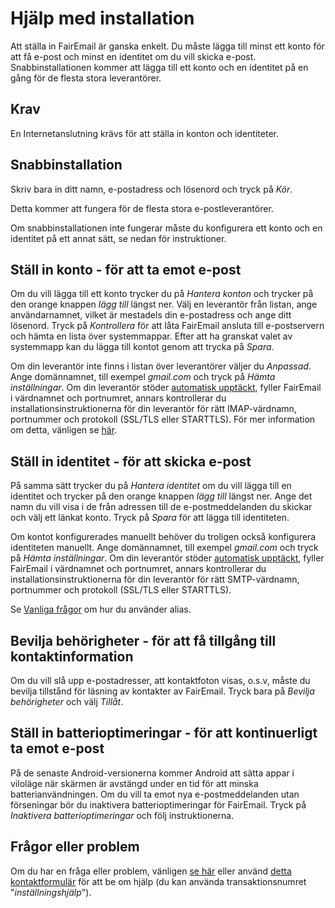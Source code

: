 # Hjälp med installation

Att ställa in FairEmail är ganska enkelt. Du måste lägga till minst ett konto för att få e-post och minst en identitet om du vill skicka e-post. Snabbinstallationen kommer att lägga till ett konto och en identitet på en gång för de flesta stora leverantörer.

## Krav

En Internetanslutning krävs för att ställa in konton och identiteter.

## Snabbinstallation

Skriv bara in ditt namn, e-postadress och lösenord och tryck på *Kör*.

Detta kommer att fungera för de flesta stora e-postleverantörer.

Om snabbinstallationen inte fungerar måste du konfigurera ett konto och en identitet på ett annat sätt, se nedan för instruktioner.

## Ställ in konto - för att ta emot e-post

Om du vill lägga till ett konto trycker du på *Hantera konton* och trycker på den orange knappen *lägg till* längst ner. Välj en leverantör från listan, ange användarnamnet, vilket är mestadels din e-postadress och ange ditt lösenord. Tryck på *Kontrollera* för att låta FairEmail ansluta till e-postservern och hämta en lista över systemmappar. Efter att ha granskat valet av systemmapp kan du lägga till kontot genom att trycka på *Spara*.

Om din leverantör inte finns i listan över leverantörer väljer du *Anpassad*. Ange domännamnet, till exempel *gmail.com* och tryck på *Hämta inställningar*. Om din leverantör stöder [automatisk upptäckt](https://tools.ietf.org/html/rfc6186), fyller FairEmail i värdnamnet och portnumret, annars kontrollerar du installationsinstruktionerna för din leverantör för rätt IMAP-värdnamn, portnummer och protokoll (SSL/TLS eller STARTTLS). För mer information om detta, vänligen se [här](https://github.com/M66B/FairEmail/blob/master/FAQ.md#authorizing-accounts).

## Ställ in identitet - för att skicka e-post

På samma sätt trycker du på *Hantera identitet* om du vill lägga till en identitet och trycker på den orange knappen *lägg till* längst ner. Ange det namn du vill visa i de från adressen till de e-postmeddelanden du skickar och välj ett länkat konto. Tryck på *Spara* för att lägga till identiteten.

Om kontot konfigurerades manuellt behöver du troligen också konfigurera identiteten manuellt. Ange domännamnet, till exempel *gmail.com* och tryck på *Hämta inställningar*. Om din leverantör stöder [automatisk upptäckt](https://tools.ietf.org/html/rfc6186), fyller FairEmail i värdnamnet och portnumret, annars kontrollerar du installationsinstruktionerna för din leverantör för rätt SMTP-värdnamn, portnummer och protokoll (SSL/TLS eller STARTTLS).

Se [Vanliga frågor](https://github.com/M66B/FairEmail/blob/master/FAQ.md#FAQ9) om hur du använder alias.

## Bevilja behörigheter - för att få tillgång till kontaktinformation

Om du vill slå upp e-postadresser, att kontaktfoton visas, o.s.v, måste du bevilja tillstånd för läsning av kontakter av FairEmail. Tryck bara på *Bevilja behörigheter* och välj *Tillåt*.

## Ställ in batterioptimeringar - för att kontinuerligt ta emot e-post

På de senaste Android-versionerna kommer Android att sätta appar i viloläge när skärmen är avstängd under en tid för att minska batterianvändningen. Om du vill ta emot nya e-postmeddelanden utan förseningar bör du inaktivera batterioptimeringar för FairEmail. Tryck på *Inaktivera batterioptimeringar* och följ instruktionerna.

## Frågor eller problem

Om du har en fråga eller problem, vänligen [se här](https://github.com/M66B/FairEmail/blob/master/FAQ.md) eller använd [detta kontaktformulär](https://contact.faircode.eu/?product=fairemailsupport) för att be om hjälp (du kan använda transaktionsnumret "*inställningshjälp*").